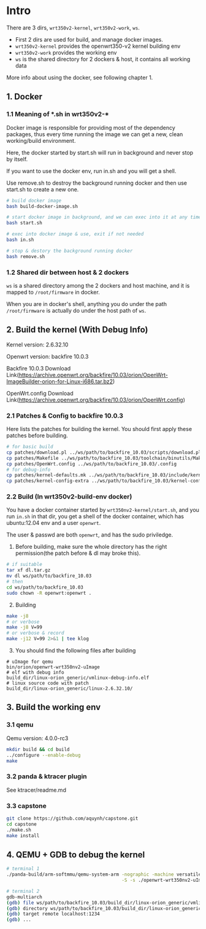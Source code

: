 # Intro

There are 3 dirs,  `wrt350v2-kernel`, `wrt350v2-work`, `ws`. 

- First 2 dirs are used for build, and manage docker images.
- `wrt350v2-kernel` provides the openwrt350-v2 kernel building env
- `wrt350v2-work` provides the working env
- `ws` is the shared directory for 2 dockers & host, it contains all working data

More info about using the docker, see following chapter 1.


## 1. Docker

### 1.1 Meaning of \*.sh in wrt350v2-\*

Docker image is responsible for providing most of the dependency packages, thus every time running the image we can get a new, clean working/build environment. 

Here, the docker started by start.sh will run in background and never stop by itself.

If you want to use the docker env, run in.sh and you will get a shell.

Use remove.sh to destroy the background running docker and then use start.sh to create a new one.


```bash
# build docker image
bash build-docker-image.sh 

# start docker image in background, and we can exec into it at any time
bash start.sh

# exec into docker image & use, exit if not needed
bash in.sh

# stop & destory the background running docker
bash remove.sh
```

### 1.2 Shared dir between host & 2 dockers

`ws` is a shared directory among the 2 dockers and host machine, and it is mapped to `/root/firmware` in docker.

When you are in docker's shell, anything you do under the path `/root/firmware` is actually do under the host path of `ws`.



## 2. Build the kernel (With Debug Info)

Kernel version: 2.6.32.10

Openwrt version: backfire 10.0.3

Backfire 10.0.3 Download Link(https://archive.openwrt.org/backfire/10.03/orion/OpenWrt-ImageBuilder-orion-for-Linux-i686.tar.bz2)

OpenWrt.config Download Link(https://archive.openwrt.org/backfire/10.03/orion/OpenWrt.config)

### 2.1 Patches & Config to backfire 10.0.3

Here lists the patches for building the kernel. You should first apply these patches before building.

```bash
# for basic build
cp patches/download.pl ../ws/path/to/backfire_10.03/scripts/download.pl
cp patches/Makefile ../ws/path/to/backfire_10.03/toolchain/binutils/Makefile
cp patches/OpenWrt.config ../ws/path/to/backfire_10.03/.config
# for debug-info
cp patches/kernel-defaults.mk ../ws/path/to/backfire_10.03/include/kernel-defaults.mk
cp patches/kernel-config-extra ../ws/path/to/backfire_10.03/kernel-config-extra
```

### 2.2 Build (In wrt350v2-build-env docker)

You have a docker container started by `wrt350nv2-kernel/start.sh`, and you run `in.sh` in that dir, you get a shell of the docker container, which has ubuntu:12.04 env and a user `openwrt`.

The user & passwd are both `openwrt`, and has the sudo priviledge.

1. Before building, make sure the whole directory has the right permission(the patch before & dl may broke this).
```bash
# if suitable
tar xf dl.tar.gz
mv dl ws/path/to/backfire_10.03
# then
cd ws/path/to/backfire_10.03
sudo chown -R openwrt:openwrt .
```

2. Building
```bash
make -j8
# or verbose
make -j8 V=99
# or verbose & record
make -j12 V=99 2>&1 | tee klog
```

3. You should find the following files after building

```
# uImage for qemu
bin/orion/openwrt-wrt350nv2-uImage
# elf with debug info
build_dir/linux-orion_generic/vmlinux-debug-info.elf
# linux source code with patch
build_dir/linux-orion_generic/linux-2.6.32.10/
```

## 3. Build the working env

### 3.1 qemu

Qemu version: 4.0.0-rc3

```bash
mkdir build && cd build
../configure --enable-debug
make
```

### 3.2 panda & ktracer plugin

See ktracer/readme.md

### 3.3 capstone

```bash
git clone https://github.com/aquynh/capstone.git
cd capstone
./make.sh
make install
```

## 4. QEMU + GDB to debug the kernel

```bash
# terminal 1
./panda-build/arm-softmmu/qemu-system-arm -nographic -machine versatilepb \
                                          -S -s ./openwrt-wrt350nv2-uImage

# terminal 2
gdb-multiarch
(gdb) file ws/path/to/backfire_10.03/build_dir/linux-orion_generic/vmlinux-debug-info.elf
(gdb) directory ws/path/to/backfire_10.03/build_dir/linux-orion_generic/linux-2.6.32.10/ 
(gdb) target remote localhost:1234
(gdb) ...
```
